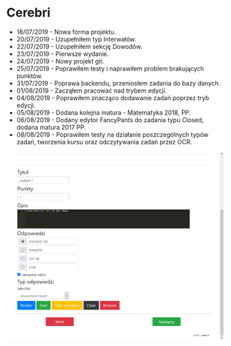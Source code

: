 ﻿# Cerebri

- 18/07/2019 - Nowa forma projektu.
- 20/07/2019 - Uzupełniłem typ Interwałów.
- 22/07/2019 - Uzupełniłem sekcję Dowodów.
- 23/07/2019 - Pierwsze wydanie.
- 24/07/2019 - Nowy projekt git.
- 25/07/2019 - Poprawiłem testy i naprawiłem problem brakujących punktów.
- 31/07/2019 - Poprawa backendu, przeniosłem zadania do bazy danych.
- 01/08/2019 - Zacząłem pracować nad trybem edycji.
- 04/08/2019 - Poprawiłem znacząco dodawanie zadań poprzez tryb edycji.
- 05/08/2019 - Dodana kolejna matura - Matematyka 2018, PP.
- 06/08/2019 - Dodany edytor FancyPants do zadania typu Closed, dodana matura 2017 PP.
- 08/08/2019 - Poprawiłem testy na działanie poszczególnych typów zadań, tworzenia kursu oraz odczytywania zadań przez OCR.


![](./pics/33.png)
